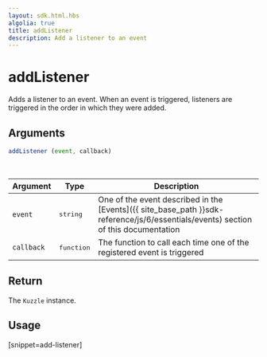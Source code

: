 ```yaml
---
layout: sdk.html.hbs
algolia: true
title: addListener
description: Add a listener to an event
---
```


# addListener

Adds a listener to an event.
When an event is triggered, listeners are triggered in the order in which they were added.

## Arguments

```javascript
addListener (event, callback)
```

<br/>

| Argument   | Type     | Description      |
| ---------- | -------- | -------- |
| `event`    | <pre>string</pre> | One of the event described in the [Events]({{ site_base_path }}sdk-reference/js/6/essentials/events) section of this documentation |
| `callback` | <pre>function</pre> | The function to call each time one of the registered event is triggered     |

## Return

The `Kuzzle` instance.

## Usage

[snippet=add-listener]
